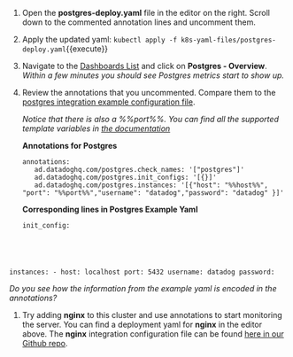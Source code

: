 1. Open the **postgres-deploy.yaml** file in the editor on the right. Scroll down to the commented annotation lines and uncomment them. 
2. Apply the updated yaml:
   `kubectl apply -f k8s-yaml-files/postgres-deploy.yaml`{{execute}}
3. Navigate to the <a href="https://app.datadoghq.com/dashboard/lists" target="_datadog">Dashboards List</a> and click on **Postgres - Overview**. 
   *Within a few minutes you should see Postgres metrics start to show up.*
4. Review the annotations that you uncommented. Compare them to the <a href="https://github.com/DataDog/integrations-core/blob/master/postgres/datadog_checks/postgres/data/conf.yaml.example" target="_datadog">postgres integration example configuration file</a>.
   
   *Notice that there is also a %%port%%. You can find all the supported template variables in <a href="https://docs.datadoghq.com/agent/autodiscovery/?tab=docker#supported-template-variables" target="_datadog">the documentation</a>*
    
    **Annotations for Postgres**
    <pre><code>annotations:
      ad.datadoghq.com/postgres.check_names: '["postgres"]'
      ad.datadoghq.com/postgres.init_configs: '[{}]'
      ad.datadoghq.com/postgres.instances: '[{"host": "%%host%%", "port": "%%port%%","username": "datadog","password": "datadog" }]'</code></pre>

    **Corresponding lines in Postgres Example Yaml**
    
    <pre><code>init_config:
  instances:
     - host: localhost
       port: 5432
       username: datadog
       password: <UNIQUEPASSWORD></code></pre>

   *Do you see how the information from the example yaml is encoded in the annotations?*

1. Try adding **nginx** to this cluster and use annotations to start monitoring the server. You can find a deployment yaml for **nginx** in the editor above. The **nginx** integration configuration file can be found <a href="https://github.com/DataDog/integrations-core/tree/master/nginx/datadog_checks/nginx/data" target="_datadog">here in our Github repo</a>. 


